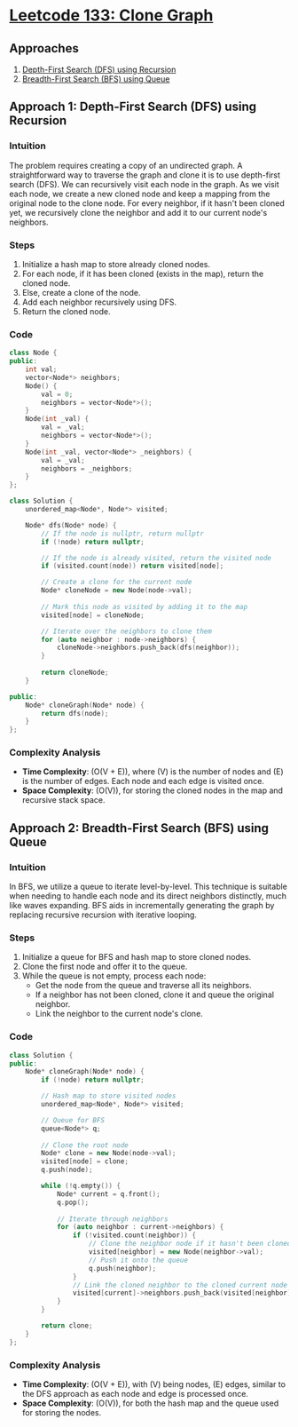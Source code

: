 # [Leetcode 133: Clone Graph](https://leetcode.com/problems/clone-graph/)

## Approaches
1. [Depth-First Search (DFS) using Recursion](#approach-1)
2. [Breadth-First Search (BFS) using Queue](#approach-2)

## Approach 1: Depth-First Search (DFS) using Recursion

### Intuition
The problem requires creating a copy of an undirected graph. A straightforward way to traverse the graph and clone it is to use depth-first search (DFS). We can recursively visit each node in the graph. As we visit each node, we create a new cloned node and keep a mapping from the original node to the clone node. For every neighbor, if it hasn't been cloned yet, we recursively clone the neighbor and add it to our current node's neighbors.

### Steps
1. Initialize a hash map to store already cloned nodes.
2. For each node, if it has been cloned (exists in the map), return the cloned node.
3. Else, create a clone of the node.
4. Add each neighbor recursively using DFS.
5. Return the cloned node.

### Code
```cpp
class Node {
public:
    int val;
    vector<Node*> neighbors;
    Node() {
        val = 0;
        neighbors = vector<Node*>();
    }
    Node(int _val) {
        val = _val;
        neighbors = vector<Node*>();
    }
    Node(int _val, vector<Node*> _neighbors) {
        val = _val;
        neighbors = _neighbors;
    }
};

class Solution {
    unordered_map<Node*, Node*> visited;

    Node* dfs(Node* node) {
        // If the node is nullptr, return nullptr
        if (!node) return nullptr;

        // If the node is already visited, return the visited node
        if (visited.count(node)) return visited[node];

        // Create a clone for the current node
        Node* cloneNode = new Node(node->val);
        
        // Mark this node as visited by adding it to the map
        visited[node] = cloneNode;

        // Iterate over the neighbors to clone them
        for (auto neighbor : node->neighbors) {
            cloneNode->neighbors.push_back(dfs(neighbor));
        }
        
        return cloneNode;
    }

public:
    Node* cloneGraph(Node* node) {
        return dfs(node);
    }
};
```

### Complexity Analysis
- **Time Complexity**: \(O(V + E)\), where \(V\) is the number of nodes and \(E\) is the number of edges. Each node and each edge is visited once.
- **Space Complexity**: \(O(V)\), for storing the cloned nodes in the map and recursive stack space.

## Approach 2: Breadth-First Search (BFS) using Queue

### Intuition
In BFS, we utilize a queue to iterate level-by-level. This technique is suitable when needing to handle each node and its direct neighbors distinctly, much like waves expanding. BFS aids in incrementally generating the graph by replacing recursive recursion with iterative looping.

### Steps
1. Initialize a queue for BFS and hash map to store cloned nodes.
2. Clone the first node and offer it to the queue.
3. While the queue is not empty, process each node:
   - Get the node from the queue and traverse all its neighbors.
   - If a neighbor has not been cloned, clone it and queue the original neighbor.
   - Link the neighbor to the current node's clone.

### Code
```cpp
class Solution {
public:
    Node* cloneGraph(Node* node) {
        if (!node) return nullptr;

        // Hash map to store visited nodes
        unordered_map<Node*, Node*> visited;

        // Queue for BFS
        queue<Node*> q;
        
        // Clone the root node
        Node* clone = new Node(node->val);
        visited[node] = clone;
        q.push(node);

        while (!q.empty()) {
            Node* current = q.front();
            q.pop();
            
            // Iterate through neighbors
            for (auto neighbor : current->neighbors) {
                if (!visited.count(neighbor)) {
                    // Clone the neighbor node if it hasn't been cloned yet
                    visited[neighbor] = new Node(neighbor->val);
                    // Push it onto the queue
                    q.push(neighbor);
                }
                // Link the cloned neighbor to the cloned current node
                visited[current]->neighbors.push_back(visited[neighbor]);
            }
        }

        return clone;
    }
};
```

### Complexity Analysis
- **Time Complexity**: \(O(V + E)\), with \(V\) being nodes, \(E\) edges, similar to the DFS approach as each node and edge is processed once.
- **Space Complexity**: \(O(V)\), for both the hash map and the queue used for storing the nodes.


